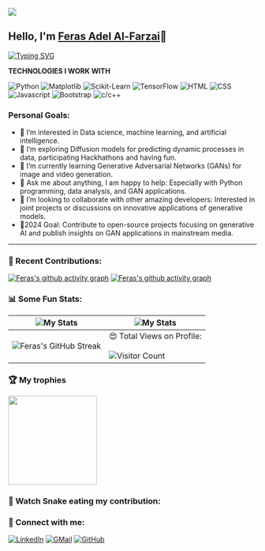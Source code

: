 ![](https://raw.githubusercontent.com/halfrost/halfrost/master/icons/header_.png)


## Hello, I'm [Feras Adel Al-Farzai](https://codeferas.github.io/)👋
[![Typing SVG](https://readme-typing-svg.herokuapp.com?size=25&color=1A9AF7&lines=I'm+an+aspiring+DataScientist;and+Competitive+Coder)](https://git.io/typing-svg)

**TECHNOLOGIES I WORK WITH**

![Python](https://img.shields.io/badge/Python-blue?style=for-the-badge&logo=python&logoColor=blue)
![Matplotlib](https://img.shields.io/badge/Python-blue?style=for-the-badge&logo=Matplotlib&logoColor=blue)
![Scikit-Learn](https://img.shields.io/badge/Python-blue?style=for-the-badge&logo=Scikit-Learn&logoColor=blue)
![TensorFlow](https://img.shields.io/badge/Python-blue?style=for-the-badge&logo=TensorFlow-Learn&logoColor=ff8e00)
![HTML](https://img.shields.io/badge/html%20-%23E34F26.svg?&style=for-the-badge&logo=html5&logoColor=white)
![CSS](https://img.shields.io/badge/css%20-%231572B6.svg?&style=for-the-badge&logo=css3&logoColor=white)
![Javascript](https://img.shields.io/badge/-Javascript-ffb400?style=for-the-badge&logo=javascript&logoColor=ffff3f)
![Bootstrap](https://img.shields.io/badge/-Bootstrap-blue?style=for-the-badge&logo=bootstrap)
![c/c++](https://img.shields.io/badge/C/C++-blue?style=for-the-badge&logo=C/C++&logoColor=blue)



### Personal Goals:

- 👀 I’m interested in Data science, machine learning, and artificial intelligence.
- 🌱 I’m exploring Diffusion models for predicting dynamic processes in data, participating Hackhathons and having fun.
- 🌱 I’m currently learning Generative Adversarial Networks (GANs) for image and video generation.
- 💬 Ask me about anything, I am happy to help: Especially with Python programming, data analysis, and GAN applications.
- 💞️ I’m looking to collaborate with other amazing developers: Interested in joint projects or discussions on innovative applications of generative models.
- 🥅2024 Goal: Contribute to open-source projects focusing on generative AI and publish insights on GAN applications in mainstream media.

---

### 🧾 Recent Contributions:
[![Feras's github activity graph](https://activity-graph.herokuapp.com/graph?username=codeFeras&theme=react-dark)](https://github.com/codeFeras/)
[![Feras's github activity graph](https://github-readme-activity-graph.vercel.app/graph?username=codeFeras&theme=react-dark)](https://github.com/codeFeras)
### 📊 Some Fun Stats:
| ![My Stats](https://github-readme-stats.vercel.app/api?username=codeFeras&theme=midnight-purple) | ![My Stats](https://github-readme-stats.vercel.app/api/top-langs/?username=codeFeras&theme=midnight-purple) |
| --- | --- |
| ![Feras's GitHub Streak](https://github-readme-streak-stats.herokuapp.com/?user=codeFeras&theme=vision-friendly-dark) | 😍 Total Views on Profile:<br><br> ![Visitor Count](https://profile-counter.glitch.me/codeFeras/count.svg) |


### 🏆 My trophies

<img height="180" src="https://github-profile-trophy.vercel.app/?username=codeFeras&column=8&theme=algolia&no-frame=true"/>

### 🐍 Watch Snake eating my contribution:


### 🤝 Connect with me:

[![LinkedIn](https://img.shields.io/badge/LinkedIn-0077B5?style=for-the-badge&logo=linkedin&logoColor=white)](https://www.linkedin.com/in/codeferas/)
[![GMail](https://img.shields.io/badge/Gmail-D14836?style=for-the-badge&logo=gmail&logoColor=white)](mailto:ferasalfarzai@gmail.com)
[![GitHub](https://img.shields.io/badge/GitHub-100000?style=for-the-badge&logo=github&logoColor=white)](https://github.com/codeFeras)




<!--
**codeFeras/codeFeras** is a ✨ _special_ ✨ repository because its `README.md` (this file) appears on your GitHub profile.

Here are some ideas to get you started:

- 🔭 I’m currently working on ...
- 🌱 I’m currently learning ...
- 👯 I’m looking to collaborate on ...
- 🤔 I’m looking for help with ...
- 💬 Ask me about ...
- 📫 How to reach me: ...
- 😄 Pronouns: ...
- ⚡ Fun fact: ...
-->
